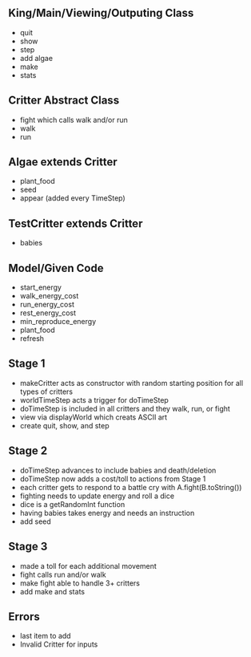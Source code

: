 ## King/Main/Viewing/Outputing Class 
  - quit
  - show
  - step
  - add algae
  - make
  - stats
  
## Critter Abstract Class 
  - fight which calls walk and/or run 
  - walk 
  - run 
  
## Algae extends Critter
  - plant_food
  - seed
  - appear (added every TimeStep)
  
## TestCritter extends Critter 
  - babies
  
## Model/Given Code
  - start_energy 
  - walk_energy_cost 
  - run_energy_cost 
  - rest_energy_cost
  - min_reproduce_energy  
  - plant_food 
  - refresh
  
## Stage 1 
  - makeCritter acts as constructor with random starting position for all types of critters
  - worldTimeStep acts a trigger for doTimeStep 
  - doTimeStep is included in all critters and they walk, run, or fight
  - view via displayWorld which creats ASCII art
  - create quit, show, and step 
  
## Stage 2 
  - doTimeStep advances to include babies and death/deletion
  - doTimeStep now adds a cost/toll to actions from Stage 1 
  - each critter gets to respond to a battle cry with A.fight(B.toString())
  - fighting needs to update energy and roll a dice 
  - dice is a getRandomInt function
  - having babies takes energy and needs an instruction 
  - add seed
  
## Stage 3
  - made a toll for each additional movement 
  - fight calls run and/or walk
  - make fight able to handle 3+ critters
  - add make and stats 
  
## Errors 
  - last item to add 
  - Invalid Critter for inputs 

  
